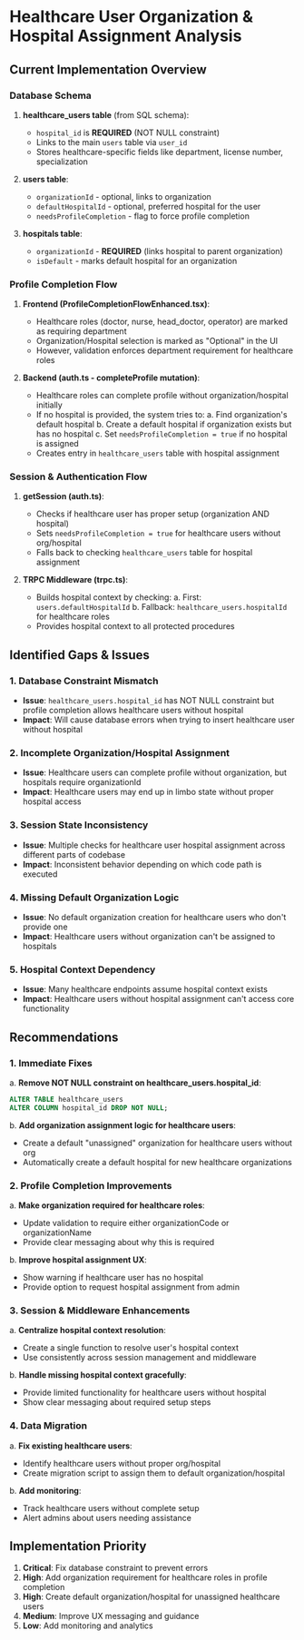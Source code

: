 # Healthcare User Organization & Hospital Assignment Analysis

## Current Implementation Overview

### Database Schema

1. **healthcare_users table** (from SQL schema):
   - `hospital_id` is **REQUIRED** (NOT NULL constraint)
   - Links to the main `users` table via `user_id`
   - Stores healthcare-specific fields like department, license number, specialization

2. **users table**:
   - `organizationId` - optional, links to organization
   - `defaultHospitalId` - optional, preferred hospital for the user
   - `needsProfileCompletion` - flag to force profile completion

3. **hospitals table**:
   - `organizationId` - **REQUIRED** (links hospital to parent organization)
   - `isDefault` - marks default hospital for an organization

### Profile Completion Flow

1. **Frontend (ProfileCompletionFlowEnhanced.tsx)**:
   - Healthcare roles (doctor, nurse, head_doctor, operator) are marked as requiring department
   - Organization/Hospital selection is marked as "Optional" in the UI
   - However, validation enforces department requirement for healthcare roles

2. **Backend (auth.ts - completeProfile mutation)**:
   - Healthcare roles can complete profile without organization/hospital initially
   - If no hospital is provided, the system tries to:
     a. Find organization's default hospital
     b. Create a default hospital if organization exists but has no hospital
     c. Set `needsProfileCompletion = true` if no hospital is assigned
   - Creates entry in `healthcare_users` table with hospital assignment

### Session & Authentication Flow

1. **getSession (auth.ts)**:
   - Checks if healthcare user has proper setup (organization AND hospital)
   - Sets `needsProfileCompletion = true` for healthcare users without org/hospital
   - Falls back to checking `healthcare_users` table for hospital assignment

2. **TRPC Middleware (trpc.ts)**:
   - Builds hospital context by checking:
     a. First: `users.defaultHospitalId`
     b. Fallback: `healthcare_users.hospitalId` for healthcare roles
   - Provides hospital context to all protected procedures

## Identified Gaps & Issues

### 1. **Database Constraint Mismatch**
- **Issue**: `healthcare_users.hospital_id` has NOT NULL constraint but profile completion allows healthcare users without hospital
- **Impact**: Will cause database errors when trying to insert healthcare user without hospital

### 2. **Incomplete Organization/Hospital Assignment**
- **Issue**: Healthcare users can complete profile without organization, but hospitals require organizationId
- **Impact**: Healthcare users may end up in limbo state without proper hospital access

### 3. **Session State Inconsistency**
- **Issue**: Multiple checks for healthcare user hospital assignment across different parts of codebase
- **Impact**: Inconsistent behavior depending on which code path is executed

### 4. **Missing Default Organization Logic**
- **Issue**: No default organization creation for healthcare users who don't provide one
- **Impact**: Healthcare users without organization can't be assigned to hospitals

### 5. **Hospital Context Dependency**
- **Issue**: Many healthcare endpoints assume hospital context exists
- **Impact**: Healthcare users without hospital assignment can't access core functionality

## Recommendations

### 1. **Immediate Fixes**

a. **Remove NOT NULL constraint on healthcare_users.hospital_id**:
```sql
ALTER TABLE healthcare_users 
ALTER COLUMN hospital_id DROP NOT NULL;
```

b. **Add organization assignment logic for healthcare users**:
- Create a default "unassigned" organization for healthcare users without org
- Automatically create a default hospital for new healthcare organizations

### 2. **Profile Completion Improvements**

a. **Make organization required for healthcare roles**:
- Update validation to require either organizationCode or organizationName
- Provide clear messaging about why this is required

b. **Improve hospital assignment UX**:
- Show warning if healthcare user has no hospital
- Provide option to request hospital assignment from admin

### 3. **Session & Middleware Enhancements**

a. **Centralize hospital context resolution**:
- Create a single function to resolve user's hospital context
- Use consistently across session management and middleware

b. **Handle missing hospital context gracefully**:
- Provide limited functionality for healthcare users without hospital
- Show clear messaging about required setup steps

### 4. **Data Migration**

a. **Fix existing healthcare users**:
- Identify healthcare users without proper org/hospital
- Create migration script to assign them to default organization/hospital

b. **Add monitoring**:
- Track healthcare users without complete setup
- Alert admins about users needing assistance

## Implementation Priority

1. **Critical**: Fix database constraint to prevent errors
2. **High**: Add organization requirement for healthcare roles in profile completion
3. **High**: Create default organization/hospital for unassigned healthcare users
4. **Medium**: Improve UX messaging and guidance
5. **Low**: Add monitoring and analytics